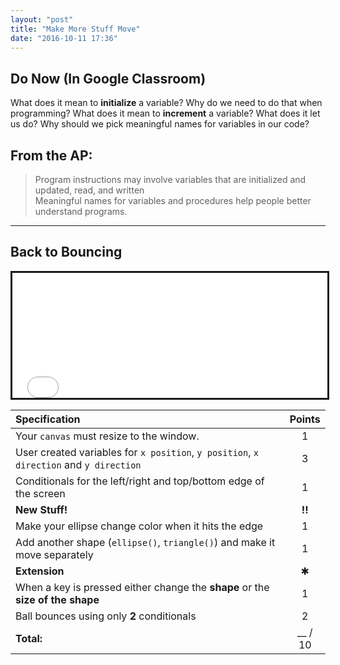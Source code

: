 ```yaml
---
layout: "post"
title: "Make More Stuff Move"
date: "2016-10-11 17:36"
---
```


## Do Now (In Google Classroom)
What does it mean to **initialize** a variable? Why do we need to do that when programming?
What does it mean to **increment** a variable? What does it let us do?
Why should we pick meaningful names for variables in our code?

## From the AP:
> Program instructions may involve variables that are initialized and updated, read, and written    
> Meaningful names for variables and procedures help people better understand programs.

---

## Back to Bouncing

<iframe src="{{ site.baseurl }}/Code_Examples/ChangeColorBounce" width="100%" height="200px" style="border:solid"></iframe>

| Specification                                                                          | Points  |
|:---------------------------------------------------------------------------------------|:-------:|
| Your `canvas` must resize to the window.                                               |    1    |
| User created variables for `x position`, `y position`, `x direction` and `y direction` |    3    |
| Conditionals for the left/right and top/bottom edge of the screen                      |    1    |
| **New Stuff!**                                                                         | **!!**  |
| Make your ellipse change color when it hits the edge                                   |    1    |
| Add another shape (`ellipse()`, `triangle()`) and make it move separately              |    1    |
| **Extension**                                                                          |    ✱    |
| When a key is pressed either change the **shape** or the **size of the shape**         |    1    |
| Ball bounces using only **2** conditionals                                             |    2    |
| **Total:**                                                                             | __ / 10 |
